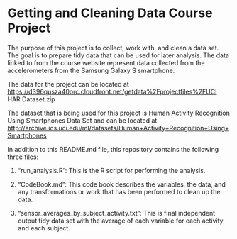 # Getting and Cleaning Data Course Project

The purpose of this project is to collect, work with, and clean a data set. The goal is to prepare tidy data that can be used for later analysis. The data linked to from the course website represent data collected from the accelerometers from the Samsung Galaxy S smartphone.

The data for the project can be located at https://d396qusza40orc.cloudfront.net/getdata%2Fprojectfiles%2FUCI HAR Dataset.zip

The dataset that is being used for this project is Human Activity Recognition Using Smartphones Data Set and can be located at http://archive.ics.uci.edu/ml/datasets/Human+Activity+Recognition+Using+Smartphones

In addition to this README.md file, this repository contains the following three files:

1. “run_analysis.R”: This is the R script for performing the analysis.

2. “CodeBook.md”: This code book describes the variables, the data, and any transformations or work that has been performed to clean up the data.

3. “sensor_averages_by_subject_activity.txt”: This is final independent output tidy data set with the average of each variable for each activity and each subject.

